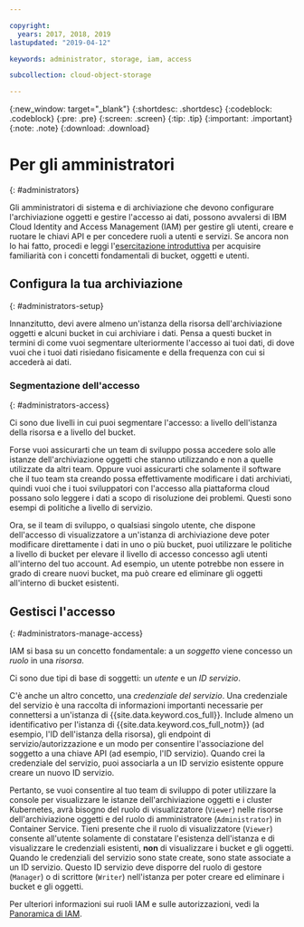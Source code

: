 ```yaml
---

copyright:
  years: 2017, 2018, 2019
lastupdated: "2019-04-12"

keywords: administrator, storage, iam, access

subcollection: cloud-object-storage

---
```

{:new_window: target="_blank"}
{:shortdesc: .shortdesc}
{:codeblock: .codeblock}
{:pre: .pre}
{:screen: .screen}
{:tip: .tip}
{:important: .important}
{:note: .note}
{:download: .download} 

# Per gli amministratori
{: #administrators}

Gli amministratori di sistema e di archiviazione che devono configurare l'archiviazione oggetti e gestire l'accesso ai dati, possono avvalersi di IBM Cloud Identity and Access Management (IAM) per gestire gli utenti, creare e ruotare le chiavi API e per concedere ruoli a utenti e servizi. Se ancora non lo hai fatto, procedi e leggi l'[esercitazione introduttiva](/docs/services/cloud-object-storage?topic=cloud-object-storage-getting-started) per acquisire familiarità con i concetti fondamentali di bucket, oggetti e utenti.

## Configura la tua archiviazione
{: #administrators-setup}

Innanzitutto, devi avere almeno un'istanza della risorsa dell'archiviazione oggetti e alcuni bucket in cui archiviare i dati. Pensa a questi bucket in termini di come vuoi segmentare ulteriormente l'accesso ai tuoi dati, di dove vuoi che i tuoi dati risiedano fisicamente e della frequenza con cui si accederà ai dati. 

### Segmentazione dell'accesso
{: #administrators-access}

Ci sono due livelli in cui puoi segmentare l'accesso: a livello dell'istanza della risorsa e a livello del bucket. 

Forse vuoi assicurarti che un team di sviluppo possa accedere solo alle istanze dell'archiviazione oggetti che stanno utilizzando e non a quelle utilizzate da altri team. Oppure vuoi assicurarti che solamente il software che il tuo team sta creando possa effettivamente modificare i dati archiviati, quindi vuoi che i tuoi sviluppatori con l'accesso alla piattaforma cloud possano solo leggere i dati a scopo di risoluzione dei problemi. Questi sono esempi di politiche a livello di servizio. 

Ora, se il team di sviluppo, o qualsiasi singolo utente, che dispone dell'accesso di visualizzatore a un'istanza di archiviazione deve poter modificare direttamente i dati in uno o più bucket, puoi utilizzare le politiche a livello di bucket per elevare il livello di accesso concesso agli utenti all'interno del tuo account. Ad esempio, un utente potrebbe non essere in grado di creare nuovi bucket, ma può creare ed eliminare gli oggetti all'interno di bucket esistenti. 

## Gestisci l'accesso
{: #administrators-manage-access}

IAM si basa su un concetto fondamentale: a un _soggetto_ viene concesso un _ruolo_ in una _risorsa_.

Ci sono due tipi di base di soggetti: un _utente_ e un _ID servizio_.

C'è anche un altro concetto, una _credenziale del servizio_. Una credenziale del servizio è una raccolta di informazioni importanti necessarie per connettersi a un'istanza di {{site.data.keyword.cos_full}}. Include almeno un identificativo per l'istanza di {{site.data.keyword.cos_full_notm}} (ad esempio, l'ID dell'istanza della risorsa), gli endpoint di servizio/autorizzazione e un modo per consentire l'associazione del soggetto a una chiave API (ad esempio, l'ID servizio). Quando crei la credenziale del servizio, puoi associarla a un ID servizio esistente oppure creare un nuovo ID servizio. 

Pertanto, se vuoi consentire al tuo team di sviluppo di poter utilizzare la console per visualizzare le istanze dell'archiviazione oggetti e i cluster Kubernetes, avrà bisogno del ruolo di visualizzatore (`Viewer`) nelle risorse dell'archiviazione oggetti e del ruolo di amministratore (`Administrator`) in Container Service. Tieni presente che il ruolo di visualizzatore (`Viewer`) consente all'utente solamente di constatare l'esistenza dell'istanza e di visualizzare le credenziali esistenti, **non** di visualizzare i bucket e gli oggetti. Quando le credenziali del servizio sono state create, sono state associate a un ID servizio. Questo ID servizio deve disporre del ruolo di gestore (`Manager`) o di scrittore (`Writer`) nell'istanza per poter creare ed eliminare i bucket e gli oggetti. 

Per ulteriori informazioni sui ruoli IAM e sulle autorizzazioni, vedi la [Panoramica di IAM](/docs/services/cloud-object-storage/iam?topic=cloud-object-storage-iam-overview).
